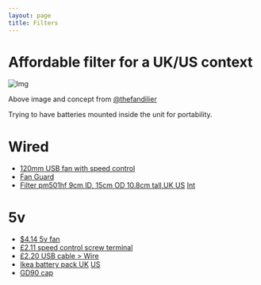 ```yaml
---
layout: page
title: Filters
---
```

# Affordable filter for a UK/US context

![Img](https://raw.githubusercontent.com/rosmo-robot/rosmo-robot.github.io/c560f18de47292f9d2853b5763952330212167a6/assets/img/fans2.jpeg)

Above image and concept from [@thefandilier](https://twitter.com/TheFandelier/status/1742667052652036240)

Trying to have batteries mounted inside the unit for portability.

# Wired
- [120mm USB fan with speed control](https://s.click.aliexpress.com/e/_DexuWxT)
- [Fan Guard](https://s.click.aliexpress.com/e/_DdcIc5J)
- [Filter pm501hf 9cm ID, 15cm OD 10.8cm tall,UK ](https://www.amazon.co.uk/gp/product/B095NYMKSW) [US](https://www.amazon.com/PUREBURG-Replacement-Compatible-TaoTronics-Purifiers/dp/B08LPFWZLM) [Int](https://s.click.aliexpress.com/e/_DdaHIa1)

# 5v  
- [$4.14 5v fan](https://www.aliexpress.us/item/3256805969209310.html)
- [£2.11 speed control screw terminal](https://www.aliexpress.us/item/3256806217989688.html)
- [£2.20 USB cable > Wire](https://www.aliexpress.us/item/3256804818757342.html)
- [Ikea battery pack UK](https://www.ikea.com/gb/en/p/varmfront-power-bank-dark-blue-10555645/) [US](https://www.ikea.com/us/en/p/varmfront-portable-charger-dark-blue-00559615/)
- [GD90 cap](https://s.click.aliexpress.com/e/_DkL8mK1)



